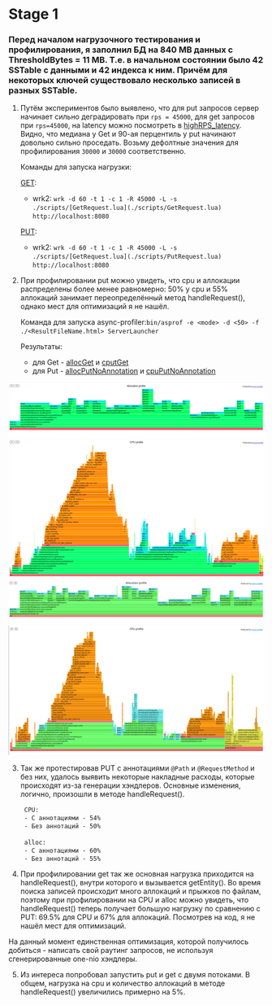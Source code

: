 # Stage 1

### Перед началом нагрузочного тестирования и профилирования, я заполнил БД на 840 MB данных с ThresholdBytes = 11 MB. Т.е. в начальном состоянии было 42 SSTable с данными и 42 индекса к ним. Причём для некоторых ключей существовало несколько записей в разных SSTable.
1) Путём экспериментов было выявлено, что для put запросов сервер
   начинает сильно деградировать при `rps = 45000`, для get запросов при `rps=45000`, на latency можно посмотреть в
   [highRPS_latency](profile_wrk/highRPS_latency). Видно, что медиана у Get и 90-ая перцентиль у put начинают довольно сильно проседать.
   Возьму дефолтные значения для профилирования `30000` и `30000` соответственно.

   Команды для запуска нагрузки:

   [GET](../scripts/GetRequest.lua):
   - wrk2:  `wrk -d 60 -t 1 -c 1 -R 45000 -L -s ./scripts/[GetRequest.lua](./scripts/GetRequest.lua) http://localhost:8080`

   [PUT](../scripts/PutRequest.lua):
   - wrk2:  `wrk -d 60 -t 1 -c 1 -R 45000 -L -s ./scripts/[GetRequest.lua](./scripts/PutRequest.lua) http://localhost:8080`

2) При профилировании put можно увидеть, что cpu и аллокации распределены более менее равномерно:
   50% у cpu и 55% аллокаций занимает переопределённый метод handleRequest(), однако мест для оптимизаций
   я не нашёл. 

   Команда для запуска async-profiler:`bin/asprof -e <mode> -d <50> -f ./<ResultFileName.html> ServerLauncher`

   Результаты:
      - для Get - [allocGet](profile_html/allocGet.html) и [cputGet](profile_html/cpuGet.html)
      - для Put - [allocPutNoAnnotation](profile_html/allocPutNoAnnotation.html) и [cpuPutNoAnnotation](profile_html/cpuPutNoAnnotation.html)

![image](profile_png/allocGet.png)
![image](profile_png/cpuGet.png)
![image](profile_png/allocPutNoAnnotation.png)
![image](profile_png/cpuPutNoAnnotation.png)


3) Так же протестировав PUT с аннотациями `@Path` и `@RequestMethod` и без них, удалось выявить некоторые накладные расходы,
   которые происходят из-за генерации хэндлеров.
   Основные изменения, логично, произошли в методе handleRequest().

        CPU:
        - С аннотациями - 54%
        - Без аннотаций - 50%
         
        alloc:
        - С аннотациями - 60%
        - Без аннотаций - 55%

4) При профилировании get так же основная нагрузка приходится на handleRequest(), внутри которого
   и вызывается getEntity(). Во время поиска записей происходит много
   аллокаций и прыжков по файлам, поэтому при профилировании на CPU и alloc можно увидеть, что handleRequest()
   теперь получает большую нагрузку по сравнению с PUT: 69.5% для CPU и 67% для аллокаций. 
   Посмотрев на код, я не нашёл мест для оптимизаций.

На данный момент единственная оптимизация, которой получилось добиться - написать свой раутинг запросов,
не используя сгенерированные one-nio хэндлеры.

5) Из интереса попробовал запустить put и get с двумя потоками.
   В общем, нагрузка на cpu и количество аллокаций в методе handleRequest() увеличились примерно на 5%.